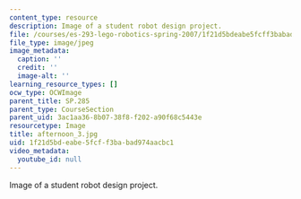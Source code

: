 ```yaml
---
content_type: resource
description: Image of a student robot design project.
file: /courses/es-293-lego-robotics-spring-2007/1f21d5bdeabe5fcff3babad974aacbc1_afternoon_3.jpg
file_type: image/jpeg
image_metadata:
  caption: ''
  credit: ''
  image-alt: ''
learning_resource_types: []
ocw_type: OCWImage
parent_title: SP.285
parent_type: CourseSection
parent_uid: 3ac1aa36-8b07-38f8-f202-a90f68c5443e
resourcetype: Image
title: afternoon_3.jpg
uid: 1f21d5bd-eabe-5fcf-f3ba-bad974aacbc1
video_metadata:
  youtube_id: null
---
```

Image of a student robot design project.